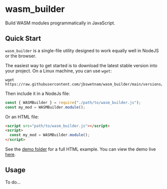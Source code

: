 # wasm_builder

Build WASM modules programmatically in JavaScript.

## Quick Start

`wasm_builder` is a single-file utility designed to work equally well in NodeJS or the browser.

The easiest way to get started is to download the latest stable version into your project. On a Linux machine, you can use `wget`:
```
wget https://raw.githubusercontent.com/jbswetnam/wasm_builder/main/versions/latest/wasm_builder.js
```

Then include it in a NodeJs file:
```js
const { WASMBuilder } = require("./path/to/wasm_builder.js");
const my_mod = WASMBuilder.module();
```
Or an HTML file:
```html
<script src="path/to/wasm_builder.js"></script>
<script>
  const my_mod = WASMBuilder.module();
</script>
```
See the [demo folder](versions/latest/demo) for a full HTML example. You can view the demo live [here](https://jbswetnam.github.io/wasm_builder/versions/latest/demo/demo.html).

## Usage

To do...
